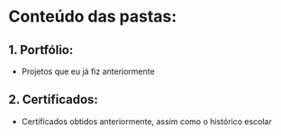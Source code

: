 # Conteúdo das pastas:
## 1. Portfólio:
- Projetos que eu já fiz anteriormente
## 2. Certificados:
- Certificados obtidos anteriormente, assim como o histórico escolar
